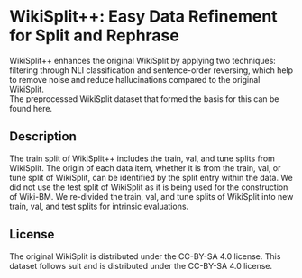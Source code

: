 # WikiSplit++: Easy Data Refinement for Split and Rephrase

WikiSplit++ enhances the original WikiSplit by applying two techniques: filtering through NLI classification and sentence-order reversing, which help to remove noise and reduce hallucinations compared to the original WikiSplit.  
The preprocessed WikiSplit dataset that formed the basis for this can be found here.


## Description

The train split of WikiSplit++ includes the train, val, and tune splits from WikiSplit.
The origin of each data item, whether it is from the train, val, or tune split of WikiSplit, can be identified by the split entry within the data.
We did not use the test split of WikiSplit as it is being used for the construction of Wiki-BM.
We re-divided the train, val, and tune splits of WikiSplit into new train, val, and test splits for intrinsic evaluations.


## License

The original WikiSplit is distributed under the CC-BY-SA 4.0 license.
This dataset follows suit and is distributed under the CC-BY-SA 4.0 license.